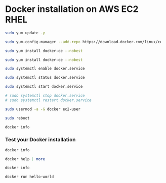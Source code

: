 # Docker installation on AWS EC2 RHEL

```sh
sudo yum update -y

sudo yum-config-manager --add-repo https://download.docker.com/linux/centos/docker-ce.repo

sudo yum install docker-ce --nobest

sudo yum install docker-ce --nobest

sudo systemctl enable docker.service

sudo systemctl status docker.service

sudo systemctl start docker.service

# sudo systemctl stop docker.service
# sudo systemctl restart docker.service

sudo usermod -a -G docker ec2-user

sudo reboot

docker info

```

### Test your Docker installation
```sh
docker info

docker help | more

docker info

docker run hello-world


```